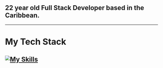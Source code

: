 ## 22 year old Full Stack Developer based in the Caribbean.

---

# My Tech Stack
[![My Skills](https://skills.thijs.gg/icons?i=html,css,js,ts,react,tailwind,nodejs,mongodb,py,figma,git)](https://skills.thijs.gg)
---
